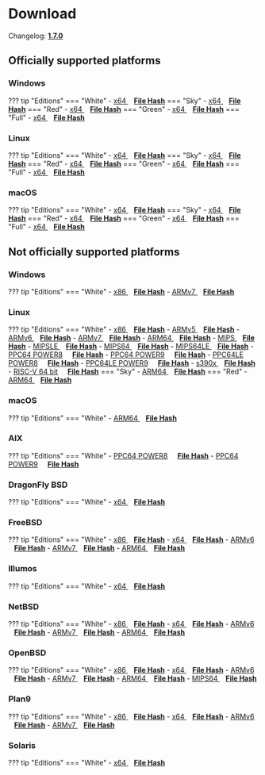 # Download

Changelog: [**1.7.0**](../Changelog.md#170-_-june-03-2021)

## Officially supported platforms

### Windows

??? tip "Editions"
    === "White"
        - <a href="/dl/1.7.0/white/windows/dixer_amd64.exe">x64 </a> &nbsp;&nbsp; **<a href="/dl/1.7.0/white/windows/dixer_amd64_checksum.json">File Hash</a>**
    === "Sky"
        - <a href="/dl/1.7.0/sky/windows/dixer_amd64.exe">x64 </a> &nbsp;&nbsp; **<a href="/dl/1.7.0/sky/windows/dixer_amd64_checksum.json">File Hash</a>**
    === "Red"
        - <a href="/dl/1.7.0/red/windows/dixer_amd64.exe">x64 </a> &nbsp;&nbsp; **<a href="/dl/1.7.0/red/windows/dixer_amd64_checksum.json">File Hash</a>**
    === "Green"
        - <a href="/dl/1.7.0/green/windows/dixer_amd64.exe">x64 </a> &nbsp;&nbsp; **<a href="/dl/1.7.0/green/windows/dixer_amd64_checksum.json">File Hash</a>**
    === "Full"
        - <a href="/dl/1.7.0/full/windows/dixer_amd64.exe">x64 </a> &nbsp;&nbsp; **<a href="/dl/1.7.0/full/windows/dixer_amd64_checksum.json">File Hash</a>**

### Linux

??? tip "Editions"
    === "White"
        - <a href="/dl/1.7.0/white/linux/dixer_amd64">x64 </a> &nbsp;&nbsp; **<a href="/dl/1.7.0/white/linux/dixer_amd64_checksum.json">File Hash</a>**
    === "Sky"
        - <a href="/dl/1.7.0/sky/linux/dixer_amd64">x64 </a> &nbsp;&nbsp; **<a href="/dl/1.7.0/sky/linux/dixer_amd64_checksum.json">File Hash</a>**
    === "Red"
        - <a href="/dl/1.7.0/red/linux/dixer_amd64">x64 </a> &nbsp;&nbsp; **<a href="/dl/1.7.0/red/linux/dixer_amd64_checksum.json">File Hash</a>**
    === "Green"
        - <a href="/dl/1.7.0/green/linux/dixer_amd64">x64 </a> &nbsp;&nbsp; **<a href="/dl/1.7.0/green/linux/dixer_amd64_checksum.json">File Hash</a>**
    === "Full"
        - <a href="/dl/1.7.0/full/linux/dixer_amd64">x64 </a> &nbsp;&nbsp; **<a href="/dl/1.7.0/full/linux/dixer_amd64_checksum.json">File Hash</a>**

### macOS

??? tip "Editions"
    === "White"
        - <a href="/dl/1.7.0/white/darwin/dixer_amd64">x64 </a> &nbsp;&nbsp; **<a href="/dl/1.7.0/white/darwin/dixer_amd64_checksum.json">File Hash</a>**
    === "Sky"
        - <a href="/dl/1.7.0/sky/darwin/dixer_amd64">x64 </a> &nbsp;&nbsp; **<a href="/dl/1.7.0/sky/darwin/dixer_amd64_checksum.json">File Hash</a>**
    === "Red"
        - <a href="/dl/1.7.0/red/darwin/dixer_amd64">x64 </a> &nbsp;&nbsp; **<a href="/dl/1.7.0/red/darwin/dixer_amd64_checksum.json">File Hash</a>**
    === "Green"
        - <a href="/dl/1.7.0/green/darwin/dixer_amd64">x64 </a> &nbsp;&nbsp; **<a href="/dl/1.7.0/green/darwin/dixer_amd64_checksum.json">File Hash</a>**
    === "Full"
        - <a href="/dl/1.7.0/full/darwin/dixer_amd64">x64 </a> &nbsp;&nbsp; **<a href="/dl/1.7.0/full/darwin/dixer_amd64_checksum.json">File Hash</a>**

## Not officially supported platforms

### Windows

??? tip "Editions"
    === "White"
        - <a href="/dl/1.7.0/white/windows/dixer_386.exe">x86 </a> &nbsp;&nbsp; **<a href="/dl/1.7.0/white/windows/dixer_386_checksum.json">File Hash</a>**
        - <a href="/dl/1.7.0/white/windows/dixer_armV7.exe">ARMv7 </a> &nbsp;&nbsp; **<a href="/dl/1.7.0/white/windows/dixer_armV7_checksum.json">File Hash</a>**

### Linux

??? tip "Editions"
    === "White"
        - <a href="/dl/1.7.0/white/linux/dixer_386">x86 </a> &nbsp;&nbsp; **<a href="/dl/1.7.0/white/linux/dixer_386_checksum.json">File Hash</a>**
        - <a href="/dl/1.7.0/white/linux/dixer_armV5">ARMv5 </a> &nbsp;&nbsp; **<a href="/dl/1.7.0/white/linux/dixer_armV5_checksum.json">File Hash</a>**
        - <a href="/dl/1.7.0/white/linux/dixer_armV6">ARMv6 </a> &nbsp;&nbsp; **<a href="/dl/1.7.0/white/linux/dixer_armV6_checksum.json">File Hash</a>**
        - <a href="/dl/1.7.0/white/linux/dixer_armV7">ARMv7 </a> &nbsp;&nbsp; **<a href="/dl/1.7.0/white/linux/dixer_armV7_checksum.json">File Hash</a>**
        - <a href="/dl/1.7.0/white/linux/dixer_arm64">ARM64 </a> &nbsp;&nbsp; **<a href="/dl/1.7.0/white/linux/dixer_arm64_checksum.json">File Hash</a>**
        - <a href="/dl/1.7.0/white/linux/dixer_mips">MIPS </a> &nbsp;&nbsp; **<a href="/dl/1.7.0/white/linux/dixer_mips_checksum.json">File Hash</a>**
        - <a href="/dl/1.7.0/white/linux/dixer_mipsle">MIPSLE </a> &nbsp;&nbsp; **<a href="/dl/1.7.0/white/linux/dixer_mipsle_checksum.json">File Hash</a>**
        - <a href="/dl/1.7.0/white/linux/dixer_mips64">MIPS64 </a> &nbsp;&nbsp; **<a href="/dl/1.7.0/white/linux/dixer_mips64_checksum.json">File Hash</a>**
        - <a href="/dl/1.7.0/white/linux/dixer_mips64le">MIPS64LE </a> &nbsp;&nbsp; **<a href="/dl/1.7.0/white/linux/dixer_mips64le_checksum.json">File Hash</a>**
        - [PPC64 POWER8](/dl/1.7.0/white/linux/dixer_ppc64_power8) &nbsp;&nbsp;&nbsp; **<a href="/dl/1.7.0/white/linux/dixer_ppc64_power8_checksum.json">File Hash</a>**
        - [PPC64 POWER9](/dl/1.7.0/white/linux/dixer_ppc64_power9) &nbsp;&nbsp;&nbsp; **<a href="/dl/1.7.0/white/linux/dixer_ppc64_power9_checksum.json">File Hash</a>**
        - [PPC64LE POWER8](/dl/1.7.0/white/linux/dixer_ppc64le_power8) &nbsp;&nbsp;&nbsp; **<a href="/dl/1.7.0/white/linux/dixer_ppc64le_power8_checksum.json">File Hash</a>**
        - [PPC64LE POWER9](/dl/1.7.0/white/linux/dixer_ppc64le_power9) &nbsp;&nbsp;&nbsp; **<a href="/dl/1.7.0/white/linux/dixer_ppc64le_power9_checksum.json">File Hash</a>**
        - <a href="/dl/1.7.0/white/linux/dixer_s390x">s390x </a> &nbsp;&nbsp; **<a href="/dl/1.7.0/white/linux/dixer_s390x_checksum.json">File Hash</a>**
        - [RISC-V 64 bit](/dl/1.7.0/white/linux/dixer_riscv64) &nbsp;&nbsp;&nbsp; **<a href="/dl/1.7.0/white/linux/dixer_riscv64_checksum.json">File Hash</a>**
    === "Sky"
        - <a href="/dl/1.7.0/sky/linux/dixer_arm64">ARM64 </a> &nbsp;&nbsp; **<a href="/dl/1.7.0/sky/linux/dixer_arm64_checksum.json">File Hash</a>**
    === "Red"
        - <a href="/dl/1.7.0/red/linux/dixer_arm64">ARM64 </a> &nbsp;&nbsp; **<a href="/dl/1.7.0/red/linux/dixer_arm64_checksum.json">File Hash</a>**

### macOS

??? tip "Editions"
    === "White"
        - <a href="/dl/1.7.0/white/darwin/dixer_arm64">ARM64 </a> &nbsp;&nbsp; **<a href="/dl/1.7.0/white/darwin/dixer_arm64_checksum.json">File Hash</a>**

### AIX

??? tip "Editions"
    === "White"
        - [PPC64 POWER8](/dl/1.7.0/white/aix/dixer_ppc64_power8) &nbsp;&nbsp;&nbsp; **<a href="/dl/1.7.0/white/aix/dixer_ppc64_power8_checksum.json">File Hash</a>**
        - [PPC64 POWER9](/dl/1.7.0/white/aix/dixer_ppc64_power9) &nbsp;&nbsp;&nbsp; **<a href="/dl/1.7.0/white/aix/dixer_ppc64_power9_checksum.json">File Hash</a>**

### DragonFly BSD

??? tip "Editions"
    === "White"
        - <a href="/dl/1.7.0/white/dragonfly/dixer_amd64">x64 </a> &nbsp;&nbsp; **<a href="/dl/1.7.0/white/dragonfly/dixer_amd64_checksum.json">File Hash</a>**

### FreeBSD

??? tip "Editions"
    === "White"
        - <a href="/dl/1.7.0/white/freebsd/dixer_386">x86 </a> &nbsp;&nbsp; **<a href="/dl/1.7.0/white/freebsd/dixer_386_checksum.json">File Hash</a>**
        - <a href="/dl/1.7.0/white/freebsd/dixer_amd64">x64 </a> &nbsp;&nbsp; **<a href="/dl/1.7.0/white/freebsd/dixer_amd64_checksum.json">File Hash</a>**
        - <a href="/dl/1.7.0/white/freebsd/dixer_armV6">ARMv6 </a> &nbsp;&nbsp; **<a href="/dl/1.7.0/white/freebsd/dixer_armV6_checksum.json">File Hash</a>**
        - <a href="/dl/1.7.0/white/freebsd/dixer_armV7">ARMv7 </a> &nbsp;&nbsp; **<a href="/dl/1.7.0/white/freebsd/dixer_armV7_checksum.json">File Hash</a>**
        - <a href="/dl/1.7.0/white/freebsd/dixer_arm64">ARM64 </a> &nbsp;&nbsp; **<a href="/dl/1.7.0/white/freebsd/dixer_arm64_checksum.json">File Hash</a>**

### Illumos

??? tip "Editions"
    === "White"
        - <a href="/dl/1.7.0/white/illumos/dixer_amd64">x64 </a> &nbsp;&nbsp; **<a href="/dl/1.7.0/white/illumos/dixer_amd64_checksum.json">File Hash</a>**

### NetBSD

??? tip "Editions"
    === "White"
        - <a href="/dl/1.7.0/white/netbsd/dixer_386">x86 </a> &nbsp;&nbsp; **<a href="/dl/1.7.0/white/netbsd/dixer_386_checksum.json">File Hash</a>**
        - <a href="/dl/1.7.0/white/netbsd/dixer_amd64">x64 </a> &nbsp;&nbsp; **<a href="/dl/1.7.0/white/netbsd/dixer_amd64_checksum.json">File Hash</a>**
        - <a href="/dl/1.7.0/white/netbsd/dixer_armV6">ARMv6 </a> &nbsp;&nbsp; **<a href="/dl/1.7.0/white/netbsd/dixer_armV6_checksum.json">File Hash</a>**
        - <a href="/dl/1.7.0/white/netbsd/dixer_armV7">ARMv7 </a> &nbsp;&nbsp; **<a href="/dl/1.7.0/white/netbsd/dixer_armV7_checksum.json">File Hash</a>**
        - <a href="/dl/1.7.0/white/netbsd/dixer_arm64">ARM64 </a> &nbsp;&nbsp; **<a href="/dl/1.7.0/white/netbsd/dixer_arm64_checksum.json">File Hash</a>**

### OpenBSD

??? tip "Editions"
    === "White"
        - <a href="/dl/1.7.0/white/openbsd/dixer_386">x86 </a> &nbsp;&nbsp; **<a href="/dl/1.7.0/white/openbsd/dixer_386_checksum.json">File Hash</a>**
        - <a href="/dl/1.7.0/white/openbsd/dixer_amd64">x64 </a> &nbsp;&nbsp; **<a href="/dl/1.7.0/white/openbsd/dixer_amd64_checksum.json">File Hash</a>**
        - <a href="/dl/1.7.0/white/openbsd/dixer_armV6">ARMv6 </a> &nbsp;&nbsp; **<a href="/dl/1.7.0/white/openbsd/dixer_armV6_checksum.json">File Hash</a>**
        - <a href="/dl/1.7.0/white/openbsd/dixer_armV7">ARMv7 </a> &nbsp;&nbsp; **<a href="/dl/1.7.0/white/openbsd/dixer_armV7_checksum.json">File Hash</a>**
        - <a href="/dl/1.7.0/white/openbsd/dixer_arm64">ARM64 </a> &nbsp;&nbsp; **<a href="/dl/1.7.0/white/openbsd/dixer_arm64_checksum.json">File Hash</a>**
        - <a href="/dl/1.7.0/white/openbsd/dixer_mips64">MIPS64 </a> &nbsp;&nbsp; **<a href="/dl/1.7.0/white/openbsd/dixer_mips64_checksum.json">File Hash</a>**

### Plan9

??? tip "Editions"
    === "White"
        - <a href="/dl/1.7.0/white/plan9/dixer_386">x86 </a> &nbsp;&nbsp; **<a href="/dl/1.7.0/white/plan9/dixer_386_checksum.json">File Hash</a>**
        - <a href="/dl/1.7.0/white/plan9/dixer_amd64">x64 </a> &nbsp;&nbsp; **<a href="/dl/1.7.0/white/plan9/dixer_amd64_checksum.json">File Hash</a>**
        - <a href="/dl/1.7.0/white/plan9/dixer_armV6">ARMv6 </a> &nbsp;&nbsp; **<a href="/dl/1.7.0/white/plan9/dixer_armV6_checksum.json">File Hash</a>**
        - <a href="/dl/1.7.0/white/plan9/dixer_armV7">ARMv7 </a> &nbsp;&nbsp; **<a href="/dl/1.7.0/white/plan9/dixer_armV7_checksum.json">File Hash</a>**

### Solaris

??? tip "Editions"
    === "White"
        - <a href="/dl/1.7.0/white/solaris/dixer_amd64">x64 </a> &nbsp;&nbsp; **<a href="/dl/1.7.0/white/solaris/dixer_amd64_checksum.json">File Hash</a>**
